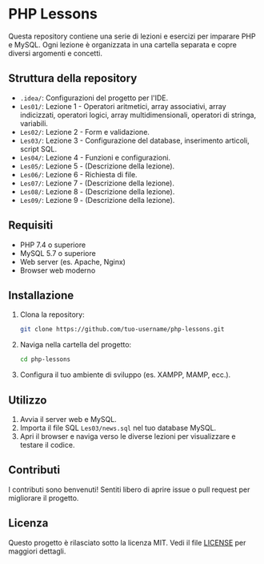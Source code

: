# PHP Lessons

Questa repository contiene una serie di lezioni e esercizi per imparare PHP e MySQL. Ogni lezione è organizzata in una cartella separata e copre diversi argomenti e concetti.

## Struttura della repository

- `.idea/`: Configurazioni del progetto per l'IDE.
- `Les01/`: Lezione 1 - Operatori aritmetici, array associativi, array indicizzati, operatori logici, array multidimensionali, operatori di stringa, variabili.
- `Les02/`: Lezione 2 - Form e validazione.
- `Les03/`: Lezione 3 - Configurazione del database, inserimento articoli, script SQL.
- `Les04/`: Lezione 4 - Funzioni e configurazioni.
- `Les05/`: Lezione 5 - (Descrizione della lezione).
- `Les06/`: Lezione 6 - Richiesta di file.
- `Les07/`: Lezione 7 - (Descrizione della lezione).
- `Les08/`: Lezione 8 - (Descrizione della lezione).
- `Les09/`: Lezione 9 - (Descrizione della lezione).

## Requisiti

- PHP 7.4 o superiore
- MySQL 5.7 o superiore
- Web server (es. Apache, Nginx)
- Browser web moderno

## Installazione

1. Clona la repository:
    ```sh
    git clone https://github.com/tuo-username/php-lessons.git
    ```
2. Naviga nella cartella del progetto:
    ```sh
    cd php-lessons
    ```
3. Configura il tuo ambiente di sviluppo (es. XAMPP, MAMP, ecc.).

## Utilizzo

1. Avvia il server web e MySQL.
2. Importa il file SQL `Les03/news.sql` nel tuo database MySQL.
3. Apri il browser e naviga verso le diverse lezioni per visualizzare e testare il codice.

## Contributi

I contributi sono benvenuti! Sentiti libero di aprire issue o pull request per migliorare il progetto.

## Licenza

Questo progetto è rilasciato sotto la licenza MIT. Vedi il file [LICENSE](LICENSE) per maggiori dettagli.